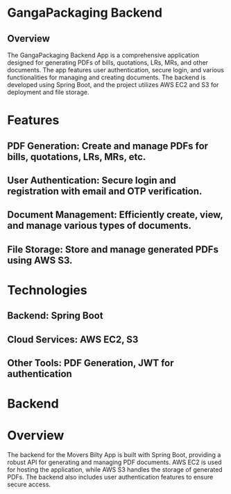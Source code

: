# GangaPackaging Backend
## Overview
The GangaPackaging Backend App is a comprehensive application designed for generating PDFs of bills, quotations, LRs, MRs, and other documents. 
The app features user authentication, secure login, and various functionalities for managing and creating documents. The backend is developed using Spring Boot, and the project utilizes AWS EC2 and S3 for deployment and file storage.

# Features
## PDF Generation: Create and manage PDFs for bills, quotations, LRs, MRs, etc.
## User Authentication: Secure login and registration with email and OTP verification.
## Document Management: Efficiently create, view, and manage various types of documents.
## File Storage: Store and manage generated PDFs using AWS S3.
# Technologies
## Backend: Spring Boot
## Cloud Services: AWS EC2, S3
## Other Tools: PDF Generation, JWT for authentication
# Backend
# Overview
The backend for the Movers Bilty App is built with Spring Boot, providing a robust API for generating and managing PDF documents. AWS EC2 is used for hosting the application, while AWS S3 handles the storage of generated PDFs.
The backend also includes user authentication features to ensure secure access.
